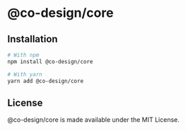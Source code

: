 # @co-design/core

## Installation
```bash
# With npm
npm install @co-design/core

# With yarn
yarn add @co-design/core
```

## License
@co-design/core is made available under the MIT License.
